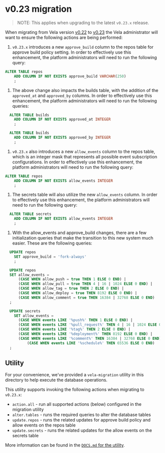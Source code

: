 # v0.23 migration

> NOTE: This applies when upgrading to the latest `v0.23.x` release.

When migrating from Vela version [v0.22](../../releases/v0.22.md) to [v0.23](../../releases/v0.23.md) the Vela
administrator will want to ensure the following actions are being performed:

1. `v0.23.x` introduces a new `approve_build` column to the repos table for approve build policy setting. In order to effectively use this enhancement, the platform administrators will need to run the following query:
  ```sql
  ALTER TABLE repos
      ADD COLUMN IF NOT EXISTS approve_build VARCHAR(250)
      ;
  ```

1. The above change also impacts the builds table, with the addition of the `approved_at` and `approved_by` columns. In order to effectively use this enhancement, the platform administrators will need to run the following queries:
  ```sql
	ALTER TABLE builds
	  ADD COLUMN IF NOT EXISTS approved_at INTEGER
	  ;

	ALTER TABLE builds
	  ADD COLUMN IF NOT EXISTS approved_by INTEGER
	  ;
  ```

1. `v0.23.x` also introduces a new `allow_events` column to the repos table, which is an integer mask that represents all possible event subscription configurations. In order to effectively use this enhancement, the platform administrators will need to run the following query:
  ```sql
  ALTER TABLE repos
      ADD COLUMN IF NOT EXISTS allow_events INTEGER
      ;
  ```

1. The secrets table will also utilize the new `allow_events` column. In order to effectively use this enhancement, the platform administrators will need to run the following query:
  ```sql
	ALTER TABLE secrets
	  ADD COLUMN IF NOT EXISTS allow_events INTEGER
	  ;
  ```

1. With the allow_events and approve_build changes, there are a few initialization queries that make the transition to this new system much easier. These are the following queries:

  ```sql
    UPDATE repos 
      SET approve_build = 'fork-always'
	  ;

    UPDATE repos
    SET allow_events =
        (CASE WHEN allow_push = true THEN 1 ELSE 0 END) |
        (CASE WHEN allow_pull = true THEN 4 | 16 | 1024 ELSE 0 END) |
        (CASE WHEN allow_tag = true THEN 2 ELSE 0 END) |
        (CASE WHEN allow_deploy = true THEN 8192 ELSE 0 END) |
        (CASE WHEN allow_comment = true THEN 16384 | 32768 ELSE 0 END)
    ;

    UPDATE secrets
	  SET allow_events =
	    (CASE WHEN events LIKE '%push%' THEN 1 ELSE 0 END) |
        (CASE WHEN events LIKE '%pull_request%' THEN 4 | 16 | 1024 ELSE 0 END) |
        (CASE WHEN events LIKE '%tag%' THEN 2 ELSE 0 END) |
        (CASE WHEN events LIKE '%deployment%' THEN 8192 ELSE 0 END) |
        (CASE WHEN events LIKE '%comment%' THEN 16384 | 32768 ELSE 0 END) |
		    (CASE WHEN events LIKE '%schedule%' THEN 65536 ELSE 0 END)
    ;
  ```





## Utility

For your convenience, we've provided a `vela-migration` utility in this directory to help execute the database operations.

This utility supports invoking the following actions when migrating to `v0.23.x`:

* `action.all` - run all supported actions (below) configured in the migration utility
* `alter.tables` - runs the required queries to alter the database tables
* `update.repos` - runs the related updates for approve build policy and allow events on the repos table
* `update.secrets` - runs the related updates for the allow events on the secrets table

More information can be found in the [`DOCS.md` for the utility](DOCS.md).